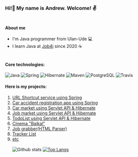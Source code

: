 ### Hi!👋 My name is Andrew. Welcome! ✌️ <br><br>
#### About me
- I'm Java programmer from Ulan-Ude 💻
- I learn Java at [Job4j](https://job4j.ru/) since 2020 ☕<br><br>
#### Core technologies:<br>
![Java](https://img.shields.io/badge/Java-%3E%3D8-orange)
![Spring](https://img.shields.io/badge/Spring-%3E%3D2-brightgreen)
![Hibernate](https://img.shields.io/badge/Hibernate-%3E%3D5-yellow)
![Maven](https://img.shields.io/badge/Maven-3-red)
![PostgreSQL](https://img.shields.io/badge/PostgreSQL-%3E%3D9-blue)
![Travis](https://img.shields.io/badge/Travis-CI-green)
#### Here is my projects:<br>
1. [URL Shortcut service using Spring](https://github.com/AndrewBurUU/job4j_url_shortcut)
2. [Car accident registration app using Spring](https://github.com/AndrewBurUU/job4j_accidents)
3. [Car market using Servlet API & Hibernate](https://github.com/AndrewBurUU/job4j_cars)
4. [Job market using Servlet API & Hibernate](https://github.com/AndrewBurUU/job4j_dreamjob)
5. [TodoList using Servlet API & Hibernate](https://github.com/AndrewBurUU/job4j_todo)
6. [Cinema "Baikal"](https://github.com/AndrewBurUU/job4j_cinema)
7. [Job grabber(HTML Parser)](https://github.com/AndrewBurUU/job4j_grabber)
8. [Tracker List](https://github.com/AndrewBurUU/job4j_tracker)
9. [etc](https://github.com/AndrewBurUU?tab=repositories)<br><br>
![Github stats](https://github-readme-stats.vercel.app/api?username=AndrewBurUU&hide=stars,prs,issues,contribs)
[![Top Langs](https://github-readme-stats.vercel.app/api/top-langs/?username=AndrewBurUU&layout=compact)](https://github.com/AndrewBurUU/github-readme-stats)
